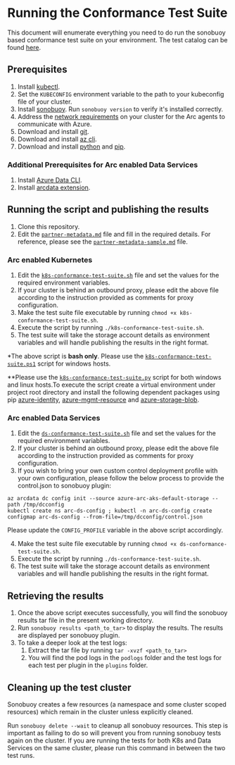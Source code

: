 # Running the Conformance Test Suite

This document will enumerate everything you need to do run the sonobuoy based conformance test suite on your environment. The test catalog can be found [here](catalog.md).

## Prerequisites

1. Install [kubectl](https://kubernetes.io/docs/tasks/tools/#kubectl).
1. Set the `KUBECONFIG` environment variable to the path to your kubeconfig file of your cluster.
2. Install [sonobuoy](https://github.com/vmware-tanzu/sonobuoy#installation). Run `sonobuoy version` to verify it's installed correctly.
3. Address the [network requirements](https://docs.microsoft.com/en-us/azure/azure-arc/kubernetes/quickstart-connect-cluster#meet-network-requirements) on your cluster for the Arc agents to communicate with Azure.
4. Download and install [git](https://git-scm.com/downloads).
5. Download and install [az cli](https://docs.microsoft.com/en-us/cli/azure/install-azure-cli).
6. Download and install [python](https://www.python.org/downloads/) and [pip](https://packaging.python.org/tutorials/installing-packages/#use-pip-for-installing). 

### Additional Prerequisites for Arc enabled Data Services

1. Install [Azure Data CLI](https://docs.microsoft.com/en-us/sql/azdata/install/deploy-install-azdata?view=sql-server-ver15).
2. Install [arcdata extension](https://docs.microsoft.com/en-us/azure/azure-arc/data/release-notes).

## Running the script and publishing the results

1. Clone this repository.
2. Edit the [`partner-metadata.md`](partner-metadata.md) file and fill in the required details. For reference, please see the [`partner-metadata-sample.md`](partner-metadata-sample.md) file.

### Arc enabled Kubernetes
1. Edit the [`k8s-conformance-test-suite.sh`](k8s-conformance-test-suite.sh) file and set the values for the required environment variables.
2. If your cluster is behind an outbound proxy, please edit the above file according to the instruction provided as comments for proxy configuration.
3. Make the test suite file executable by running `chmod +x k8s-conformance-test-suite.sh`.
4. Execute the script by running `./k8s-conformance-test-suite.sh`.
5. The test suite will take the storage account details as environment variables and will handle publishing the results in the right format.

*The above script is **bash only**. Please use the [`k8s-conformance-test-suite.ps1`](k8s-conformance-test-suite.ps1) script for windows hosts.


**Please use the [`k8s-conformance-test-suite.py`](k8s-conformance-test-suite.py) script for both windows and linux hosts.To execute the script create a virtual environment under project root directory and install the following dependent packages using pip [azure-identity](https://pypi.org/project/azure-identity/), [azure-mgmt-resource](https://pypi.org/project/azure-mgmt-resource/) and [azure-storage-blob](https://pypi.org/project/azure-storage-blob/).    

### Arc enabled Data Services
1. Edit the [`ds-conformance-test-suite.sh`](ds-conformance-test-suite.sh) file and set the values for the required environment variables.
2. If your cluster is behind an outbound proxy, please edit the above file according to the instruction provided as comments for proxy configuration.
3. If you wish to bring your own custom control deployment profile with your own configuration, please follow the below process to provide the control.json to sonobuoy plugin:
```
az arcdata dc config init --source azure-arc-aks-default-storage --path /tmp/dcconfig
kubectl create ns arc-ds-config ; kubectl -n arc-ds-config create configmap arc-ds-config --from-file=/tmp/dcconfig/control.json
```
Please update the `CONFIG_PROFILE` variable in the above script accordingly.

4. Make the test suite file executable by running `chmod +x ds-conformance-test-suite.sh`.
5. Execute the script by running `./ds-conformance-test-suite.sh`.
6. The test suite will take the storage account details as environment variables and will handle publishing the results in the right format.

## Retrieving the results

1. Once the above script executes successfully, you will find the sonobuoy results tar file in the present working directory.
2. Run `sonobuoy results <path_to_tar>` to display the results. The results are displayed per sonobuoy plugin.
3. To take a deeper look at the test logs:
    1. Extract the tar file by running `tar -xvzf <path_to_tar>`
    2. You will find the pod logs in the `podlogs` folder and the test logs for each test per plugin in the `plugins` folder.

## Cleaning up the test cluster

Sonobuoy creates a few resources (a namespace and some cluster scoped resources) which remain in the cluster unless explicitly cleaned.

Run `sonobuoy delete --wait` to cleanup all sonobuoy resources. This step is important as failing to do so will prevent you from running sonobuoy tests again on the cluster. If you are running the tests for both K8s and Data Services on the same cluster, please run this command in between the two test runs.
